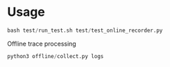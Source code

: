 
# Usage

```python
bash test/run_test.sh test/test_online_recorder.py
```

Offline trace processing
```python
python3 offline/collect.py logs
```